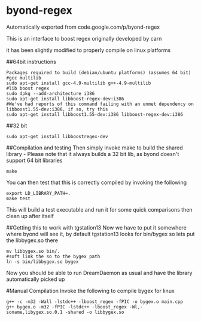 # byond-regex
Automatically exported from code.google.com/p/byond-regex

This is an interface to boost regex originally developed by carn

it has been slightly modified to properly compile on linux platforms

##64bit instructions

    Packages required to build (debian/ubuntu platforms) (assumes 64 bit)
    #gcc multilib
    sudo apt-get install gcc-4.9-multilib g++-4.9-multilib
    #lib boost regex
    sudo dpkg --add-architecture i386
    sudo apt-get install libboost-regex-dev:i386
    #We've had reports of this command failing with an unmet dependency on libboost1.55-dev:i386, if so, try this
    sudo apt-get install libboost1.55-dev:i386 libboost-regex-dev:i386

##32 bit
    
    sudo apt-get install libboostregex-dev

##Compilation and testing
Then simply invoke make to build the shared library - Please note that it always builds a 32 bit lib, as byond doesn't support 64 bit libraries

    make

You can then test that this is correctly compiled by invoking the following

    export LD_LIBRARY_PATH=.
    make test

This will build a test executable and run it for some quick comparisons then clean up after itself

##Getting this to work with tgstation13
Now we have to put it somewhere where byond will see it, by default tgstation13 looks for bin/bygex so lets put the libbygex.so there

    mv libbygex.so bin/.
    #soft link the so to the bygex path
    ln -s bin/libbygex.so bygex 

Now you should be able to run DreamDaemon as usual and have the library automatically picked up

#Manual Compilation
Invoke the following to compile bygex for linux

    g++ -c -m32 -Wall -lstdc++ -lboost_regex -fPIC -o bygex.o main.cpp
    g++ bygex.o -m32 -fPIC -lstdc++ -lboost_regex -Wl,-soname,libygex.so.0.1 -shared -o libbygex.so
